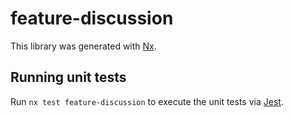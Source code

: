 # feature-discussion

This library was generated with [Nx](https://nx.dev).

## Running unit tests

Run `nx test feature-discussion` to execute the unit tests via [Jest](https://jestjs.io).
